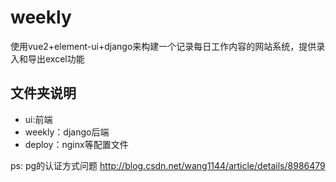 # weekly
使用vue2+element-ui+django来构建一个记录每日工作内容的网站系统，提供录入和导出excel功能
## 文件夹说明
* ui:前端
* weekly：django后端
* deploy：nginx等配置文件


ps:
pg的认证方式问题
http://blog.csdn.net/wang1144/article/details/8986479